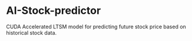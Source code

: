 # AI-Stock-predictor
CUDA Accelerated LTSM model for predicting future stock price based on historical stock data.
